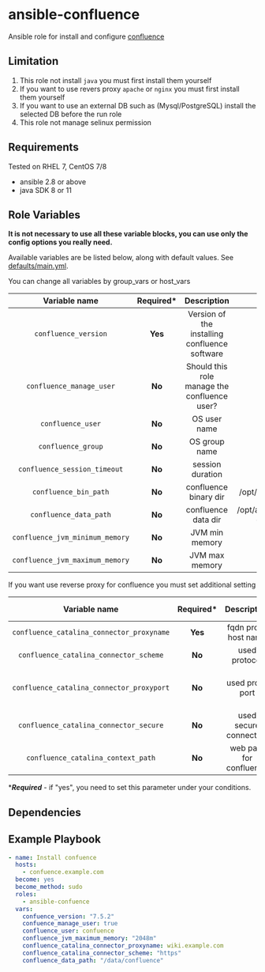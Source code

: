 # ansible-confluence

Ansible role for install and configure [confluence](https://www.atlassian.com/software/confluence)

Limitation
----------

1. This role not install `java` you must first install them yourself
2. If you want to use revers proxy `apache` or `nginx` you must first install them yourself
3. If you want to use an external DB such as (Mysql/PostgreSQL) install the selected DB before the run role
4. This role not manage selinux permission

Requirements
------------
Tested on RHEL 7, CentOS 7/8

* ansible 2.8 or above
* java SDK 8 or 11

Role Variables
--------------
**It is not necessary to use all these variable blocks, you can use only the config options you really need.** 

Available variables are be listed below, along with default values. See [defaults/main.yml](defaults/main.yml).

You can change all variables by group_vars or host_vars

| Variable name | Required* | Description | Default Value |
| :---: | :---: | :---: | :---: |
| `confluence_version` | **Yes** | Version of the installing confluence software | 7.4.1 | 
| `confluence_manage_user` | **No** | Should this role manage the confluence user? | true | 
| `confluence_user` | **No** | OS user name | confluence | 
| `confluence_group` | **No** | OS group name | confluence | 
| `confluence_session_timeout` | **No** | session duration | 300 |
| `confluence_bin_path` | **No** | confluence binary dir | /opt/atlassian/confluence | 
| `confluence_data_path` | **No** | confluence data dir | /opt/atlassian/application-data/confluence | 
| `confluence_jvm_minimum_memory` | **No** | JVM min memory | 1024m | 
| `confluence_jvm_maximum_memory` | **No** | JVM max memory | 1024m | 

If you want use reverse proxy for confluence you must set additional setting

| Variable name | Required* | Description | Default Value |
| :---: | :---: | :---: | :---: |
| `confluence_catalina_connector_proxyname` | **Yes** | fqdn proxy host name | "" |
| `confluence_catalina_connector_scheme` | **No** | used protocol | http |
| `confluence_catalina_connector_proxyport` | **No** | used proxy port | depends on scheme(80 or 443) |
| `confluence_catalina_connector_secure` | **No** | used secure connection | depends on scheme |
| `confluence_catalina_context_path` | **No** | web path for confluence | / |

****Required*** - if "yes", you need to set this parameter under your conditions.

Dependencies
------------
 
Example Playbook
------------

```yml
- name: Install confuence
  hosts: 
    - confuence.example.com
  become: yes
  become_method: sudo
  roles:
    - ansible-confuence
  vars:
    confuence_version: "7.5.2"
    confuence_manage_user: true
    confluence_user: confuence
    confluence_jvm_maximum_memory: "2048m"
    confluence_catalina_connector_proxyname: wiki.example.com
    confluence_catalina_connector_scheme: "https"
    confluence_data_path: "/data/confluence"
```